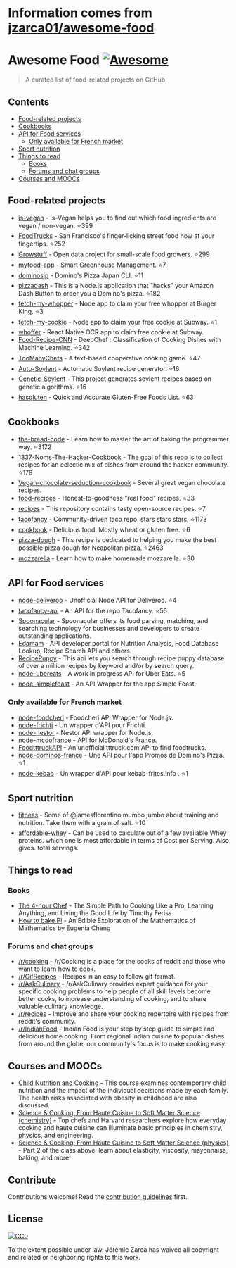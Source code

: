 # Information comes from [jzarca01/awesome-food](https://github.com/jzarca01/awesome-food)
# Awesome Food [![Awesome](https://awesome.re/badge.svg)](https://awesome.re)

> A curated list of food-related projects on GitHub

## Contents

- [Food-related projects](#food-related-projects)
- [Cookbooks](#cookbooks)
- [API for Food services](#api-for-food-services)
  - [Only available for French market](#only-available-for-french-market)
- [Sport nutrition](#sport-nutrition)
- [Things to read](#things-to-read)
  - [Books](#books)
  - [Forums and chat groups](#forums-and-chat-groups)
- [Courses and MOOCs](#courses-and-moocs)

## Food-related projects

- [is-vegan](https://github.com/hmontazeri/is-vegan) - Is-Vegan helps you to find out which food ingredients are vegan / non-vegan. :star:399
- [FoodTrucks](https://github.com/prakhar1989/FoodTrucks) - San Francisco's finger-licking street food now at your fingertips. :star:252
- [Growstuff](https://github.com/Growstuff/growstuff) - Open data project for small-scale food growers. :star:299
- [myfood-app](https://github.com/MickaelGandecki/myfood-app) - Smart Greenhouse Management. :star:7
- [dominosjp](https://github.com/inket/dominosjp) - Domino's Pizza Japan CLI. :star:11
- [pizzadash](https://github.com/bhberson/pizzadash) - This is a Node.js application that "hacks" your Amazon Dash Button to order you a Domino's pizza. :star:182
- [fetch-my-whopper](https://github.com/jzarca01/fetch-my-whopper) - Node app to claim your free whopper at Burger King. :star:3
- [fetch-my-cookie](https://github.com/jzarca01/fetch-my-cookie) - Node app to claim your free cookie at Subway. :star:1
- [whoffer](https://github.com/jzarca01/whoffer) - React Native OCR app to claim free cookie at Subway.
- [Food-Recipe-CNN](https://github.com/Murgio/Food-Recipe-CNN) - DeepChef : Classification of Cooking Dishes with Machine Learning. :star:342
- [TooManyChefs](https://github.com/navignaw/TooManyChefs) - A text-based cooperative cooking game. :star:47
- [Auto-Soylent](https://github.com/nick/auto-soylent) - Automatic Soylent recipe generator. :star:16
- [Genetic-Soylent](https://github.com/nick/genetic-soylent) - This project generates soylent recipes based on genetic algorithms. :star:16
- [hasgluten](https://github.com/hasgluten/hasgluten) - Quick and Accurate Gluten-Free Foods List. :star:63

## Cookbooks

- [the-bread-code](https://github.com/hendricius/the-bread-code) - Learn how to master the art of baking the programmer way. :star:3172
- [1337-Noms-The-Hacker-Cookbook](https://github.com/DEAD10C5/1337-Noms-The-Hacker-Cookbook) - The goal of this repo is to collect recipes for an eclectic mix of dishes from around the hacker community. :star:178
- [Vegan-chocolate-seduction-cookbook](https://github.com/the-domains/vegan-chocolate-seduction-cookbook) - Several great vegan chocolate recipes.
- [food-recipes](https://github.com/obfuscurity/food-recipes) - Honest-to-goodness "real food" recipes. :star:33
- [recipes](https://github.com/bzimmerman/recipes) - This repository contains tasty open-source recipes. :star:7
- [tacofancy](https://github.com/sinker/tacofancy) - Community-driven taco repo. stars stars stars. :star:1173
- [cookbook](https://github.com/jlinder/cookbook) - Delicious food. Mostly wheat or gluten free. :star:6
- [pizza-dough](https://github.com/hendricius/pizza-dough) - This recipe is dedicated to helping you make the best possible pizza dough for Neapolitan pizza. :star:2463
- [mozzarella](https://github.com/hendricius/mozzarella) - Learn how to make homemade mozzarella. :star:30

## API for Food services

- [node-deliveroo](https://github.com/jzarca01/node-deliveroo) - Unofficial Node API for Deliveroo. :star:4
- [tacofancy-api](https://github.com/evz/tacofancy-api) - An API for the repo Tacofancy. :star:56
- [Spoonacular](https://spoonacular.com/food-api) -
  Spoonacular offers its food parsing, matching, and searching technology for businesses and developers to create outstanding applications.
- [Edamam](https://developer.edamam.com/) - API developer portal for Nutrition Analysis, Food Database Lookup, Recipe Search API and others.
- [RecipePuppy](http://www.recipepuppy.com/about/api/) - This api lets you search through recipe puppy database of over a million recipes by keyword and/or by search query.
- [node-ubereats](https://github.com/jzarca01/node-ubereats) - A work in progress API for Uber Eats. :star:5
- [node-simplefeast](https://github.com/jzarca01/node-simplefeast) - An API Wrapper for the app Simple Feast.

### Only available for French market

- [node-foodcheri](https://github.com/jzarca01/node-foodcheri) - Foodcheri API Wrapper for Node.js.
- [node-frichti](https://github.com/jzarca01/node-frichti) - Un wrapper d'API pour Frichti.
- [node-nestor](https://github.com/jzarca01/node-nestor) - Nestor API wrapper for Node.js.
- [node-mcdofrance](https://github.com/jzarca01/node-mcdofrance) - API for McDonald's France.
- [FoodtttruckAPI](https://github.com/jzarca01/FoodtttruckAPI.git) - An unofficial tttruck.com API to find foodtrucks.
- [node-dominos-france](https://github.com/jzarca01/node-dominos-france.git) - Une API pour l'app Promos de Domino's Pizza. :star:1
- [node-kebab](https://github.com/jzarca01/node-kebab) - Un wrapper d'API pour kebab-frites.info . :star:1

## Sport nutrition

- [fitness](https://github.com/jamesflorentino/fitness) - Some of @jamesflorentino mumbo jumbo about training and nutrition. Take them with a grain of salt. :star:10
- [affordable-whey](https://github.com/prkeshri/affordable-whey) - Can be used to calculate out of a few available Whey proteins. which one is most affordable in terms of Cost per Serving. Also gives. total servings.

## Things to read

### Books

- [The 4-hour Chef](https://www.goodreads.com/book/show/13129810-the-4-hour-chef) - The Simple Path to Cooking Like a Pro, Learning Anything, and Living the Good Life by Timothy Feriss
- [How to bake Pi](https://www.goodreads.com/book/show/23360039-how-to-bake-pi) - An Edible Exploration of the Mathematics of Mathematics by Eugenia Cheng

### Forums and chat groups

- [/r/cooking](https://www.reddit.com/r/Cooking/) - /r/Cooking is a place for the cooks of reddit and those who want to learn how to cook.
- [/r/GifRecipes](https://www.reddit.com/r/GifRecipes/) - Recipes in an easy to follow gif format.
- [/r/AskCulinary](https://www.reddit.com/r/AskCulinary/) - /r/AskCulinary provides expert guidance for your specific cooking problems to help people of all skill levels become better cooks, to increase understanding of cooking, and to share valuable culinary knowledge.
- [/r/recipes](https://www.reddit.com/r/recipes/) - Improve and share your cooking repertoire with recipes from reddit's community.
- [/r/IndianFood](https://www.reddit.com/r/IndianFood/) - Indian Food is your step by step guide to simple and delicious home cooking. From regional Indian cuisine to popular dishes from around the globe, our community's focus is to make cooking easy.

## Courses and MOOCs

- [Child Nutrition and Cooking](https://www.coursera.org/learn/childnutrition) - This course examines contemporary child nutrition and the impact of the individual decisions made by each family. The health risks associated with obesity in childhood are also discussed.
- [Science & Cooking: From Haute Cuisine to Soft Matter Science (chemistry)](https://www.edx.org/course/science-cooking-from-haute-cuisine-to-soft-matter-science-chemistry) - Top chefs and Harvard researchers explore how everyday cooking and haute cuisine can illuminate basic principles in chemistry, physics, and engineering.
- [Science & Cooking: From Haute Cuisine to Soft Matter Science (physics)](https://www.edx.org/course/science-cooking-from-haute-cuisine-to-soft-matter-science-physics-2) - Part 2 of the class above, learn about elasticity, viscosity, mayonnaise, baking, and more!


## Contribute

Contributions welcome! Read the [contribution guidelines](contributing.md) first.

## License

[![CC0](http://mirrors.creativecommons.org/presskit/buttons/88x31/svg/cc-zero.svg)](http://creativecommons.org/publicdomain/zero/1.0)

To the extent possible under law. Jérémie Zarca has waived all copyright and
related or neighboring rights to this work.

